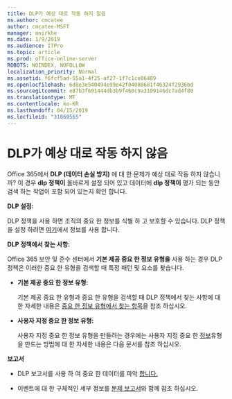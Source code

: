 ```yaml
---
title: DLP가 예상 대로 작동 하지 않음
ms.author: cmcatee
author: cmcatee-MSFT
manager: mnirkhe
ms.date: 1/9/2019
ms.audience: ITPro
ms.topic: article
ms.prod: office-online-server
ROBOTS: NOINDEX, NOFOLLOW
localization_priority: Normal
ms.assetid: f6fcf5ad-55a1-4f25-af27-1f7c1ce06409
ms.openlocfilehash: 6d8e3e540494e99e42f04080681f46324f2936bd
ms.sourcegitcommit: e87b3f691444db3b9f460c9a3109146dc7ad4f80
ms.translationtype: MT
ms.contentlocale: ko-KR
ms.lasthandoff: 04/15/2019
ms.locfileid: "31869565"
---
```

# <a name="dlp-not-working-as-expected"></a>DLP가 예상 대로 작동 하지 않음


Office 365에서 **DLP (데이터 손실 방지)** 에 대 한 문제가 예상 대로 작동 하지 않습니까? 이 경우 **dlp 정책이** 올바르게 설정 되어 있고 데이터에 **dlp 정책이** 평가 되는 동안 검색 하는 작업이 포함 되어 있는지 확인 합니다. 
  
 **DLP 설정:**
  
DLP 정책을 사용 하면 조직의 중요 한 정보를 식별 하 고 보호할 수 있습니다. DLP 정책을 설정 하려면 [여기](https://docs.microsoft.com/office365/securitycompliance/prevent-data-loss#set-up-dlp)에서 정보를 사용 합니다.
  
 **DLP 정책에서 찾는 사항:**
  
Office 365 보안 및 준수 센터에서 **기본 제공 중요 한 정보 유형을** 사용 하는 경우 DLP 정책은 이러한 중요 한 유형을 검색할 때 특정 패턴 및 요소를 찾습니다. 
  
- **기본 제공 중요 한 정보 유형:**
    
    기본 제공 중요 한 유형과 중요 한 유형을 검색할 때 DLP 정책에서 찾는 사항에 대 한 자세한 내용은 [중요 한 정보 유형에서 찾는 항목](https://docs.microsoft.com/office365/securitycompliance/what-the-sensitive-information-types-look-for)을 참조 하십시오.
    
- **사용자 지정 중요 한 정보 유형:**
    
    사용자 지정 중요 한 정보 유형을 만들려는 경우에는 사용자 지정 중요 한 [정보](https://docs.microsoft.com/office365/securitycompliance/create-a-custom-sensitive-information-type)유형을 만드는 방법에 대 한 자세한 내용은 다음 문서를 참조 하십시오.
    
 **보고서**
  
- DLP 보고서를 사용 하 여 중요 한 데이터를 파악 [합니다.](https://docs.microsoft.com/office365/securitycompliance/data-loss-prevention-policies#dlp-reports)
    
- 이벤트에 대 한 구체적인 세부 정보를 [문제 보고서](https://docs.microsoft.com/office365/securitycompliance/data-loss-prevention-policies#incident-reports)와 함께 참조 하십시오.
    

